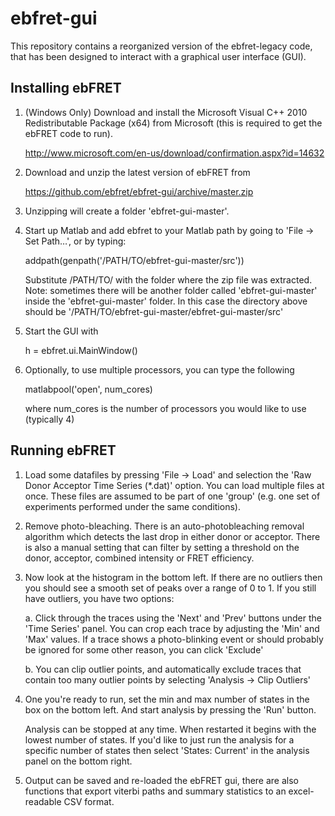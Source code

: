 ebfret-gui
==========

This repository contains a reorganized version of the ebfret-legacy code, that has been designed to interact with a graphical user interface (GUI).


Installing ebFRET
--

1.  (Windows Only) Download and install the Microsoft Visual C++ 2010 Redistributable Package (x64) from Microsoft (this is required to get the ebFRET code to run).

    http://www.microsoft.com/en-us/download/confirmation.aspx?id=14632

2.  Download and unzip the latest version of ebFRET from

    https://github.com/ebfret/ebfret-gui/archive/master.zip

3.  Unzipping will create a folder 'ebfret-gui-master'.

4.  Start up Matlab and add ebfret to your Matlab path by going to 'File -> Set Path…', or by typing:

    addpath(genpath('/PATH/TO/ebfret-gui-master/src'))

    Substitute /PATH/TO/ with the folder where the zip file was extracted. Note: sometimes there will be another folder called 'ebfret-gui-master' inside the 'ebfret-gui-master' folder. In this case the directory above should be '/PATH/TO/ebfret-gui-master/ebfret-gui-master/src'

5.  Start the GUI with 

    h = ebfret.ui.MainWindow()

6.  Optionally, to use multiple processors, you can type the following

    matlabpool('open', num_cores)

    where num_cores is the number of processors you would like to use (typically 4)


Running ebFRET
--

1.  Load some datafiles by pressing 'File -> Load' and selection the 'Raw Donor Acceptor Time Series (*.dat)' option. You can load multiple files at once. These files are assumed to be part of one 'group' (e.g. one set of experiments performed under the same conditions). 

2.  Remove photo-bleaching. There is an auto-photobleaching removal algorithm which detects the last drop in either donor or acceptor. There is also a manual setting that can filter by setting a threshold on the donor, acceptor, combined intensity or FRET efficiency.

3.  Now look at the histogram in the bottom left. If there are no outliers then you should see a smooth set of peaks over a range of 0 to 1. If you still have outliers, you have two options:

    a.  Click through the traces using the 'Next' and 'Prev' buttons under the 'Time Series' panel. You can crop each trace by adjusting the 'Min' and 'Max' values. If a trace shows a photo-blinking event or should probably be ignored for some other reason, you can click 'Exclude'

    b.  You can clip outlier points, and automatically exclude traces that contain too many outlier points by selecting 'Analysis -> Clip Outliers' 

4. One you're ready to run, set the min and max number of states in the box on the bottom left. And start analysis by pressing the 'Run' button.

    Analysis can be stopped at any time. When restarted it begins with the lowest number of states. If you'd like to just run the analysis for a specific number of states then select 'States: Current' in the analysis panel on the bottom right. 

5. Output can be saved and re-loaded the ebFRET gui, there are also functions that export viterbi paths and summary statistics to an excel-readable CSV format.

